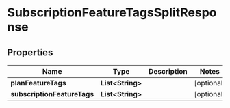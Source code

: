 

# SubscriptionFeatureTagsSplitResponse


## Properties

| Name | Type | Description | Notes |
|------------ | ------------- | ------------- | -------------|
|**planFeatureTags** | **List&lt;String&gt;** |  |  [optional] |
|**subscriptionFeatureTags** | **List&lt;String&gt;** |  |  [optional] |



